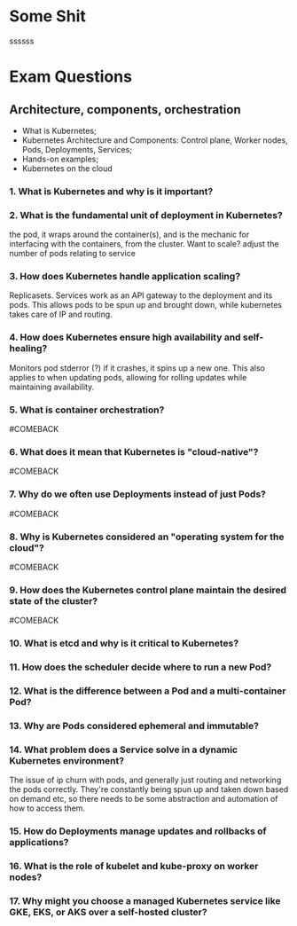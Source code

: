 # Some Shit
ssssss


# Exam Questions
## Architecture, components, orchestration
- What is Kubernetes; 
- Kubernetes Architecture and Components: Control plane, Worker nodes, Pods, Deployments, Services; 
- Hands-on examples; 
- Kubernetes on the cloud
### 1. What is Kubernetes and why is it important?

### 2. What is the fundamental unit of deployment in Kubernetes?
the pod, it wraps around the container(s), and is the mechanic for interfacing with the containers, from the cluster. Want to scale? adjust the number of pods relating to service 
### 3. How does Kubernetes handle application scaling?
Replicasets. Services work as an API gateway to the deployment and its pods.  This allows pods to be spun up and brought down, while kubernetes takes care of IP and routing.
### 4. How does Kubernetes ensure high availability and self-healing?
Monitors pod stderror (?) if it crashes, it spins up a new one. This also applies to when updating pods, allowing for rolling updates while maintaining availability.
### 5. What is container orchestration?
#COMEBACK 
### 6. What does it mean that Kubernetes is "cloud-native"?
#COMEBACK 
### 7. Why do we often use Deployments instead of just Pods?
#COMEBACK 
### 8. Why is Kubernetes considered an "operating system for the cloud"?
#COMEBACK 
### 9. How does the Kubernetes control plane maintain the desired state of the cluster?
#COMEBACK 
### 10. What is etcd and why is it critical to Kubernetes?

### 11. How does the scheduler decide where to run a new Pod?

### 12. What is the difference between a Pod and a multi-container Pod?

### 13. Why are Pods considered ephemeral and immutable?

### 14. What problem does a Service solve in a dynamic Kubernetes environment?
The issue of ip churn with pods, and generally just routing and networking the pods correctly. They're constantly being spun up and taken down based on demand etc, so there needs to be some abstraction and automation of how to access them.
### 15. How do Deployments manage updates and rollbacks of applications?

### 16. What is the role of kubelet and kube-proxy on worker nodes?

### 17. Why might you choose a managed Kubernetes service like GKE, EKS, or AKS over a self-hosted cluster?